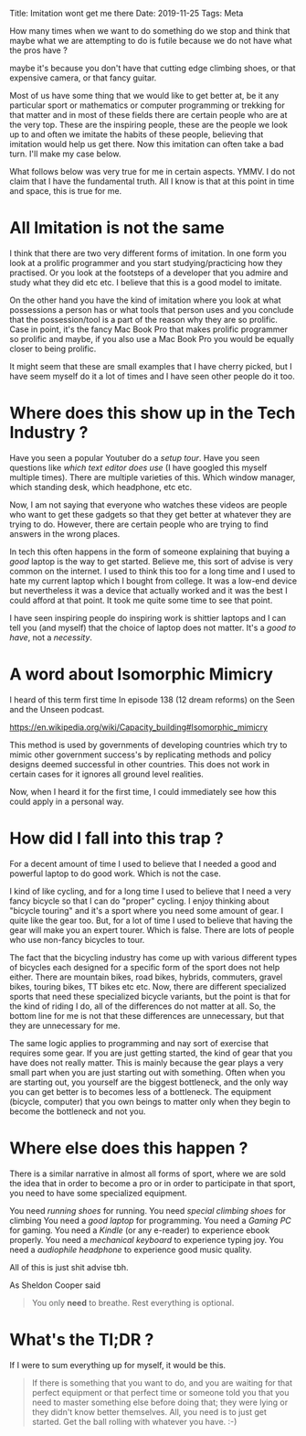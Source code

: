 Title: Imitation wont get me there
Date: 2019-11-25
Tags: Meta


How many times when we want to do something do we stop and think that
maybe what we are attempting to do is futile because we do not have
what the pros have ?

maybe it's because you don't have that cutting edge climbing shoes, or
that expensive camera, or that fancy guitar.

Most of us have some thing that we would like to get better at, be it
any particular sport or mathematics or computer programming or
trekking for that matter and in most of these fields there are certain
people who are at the very top. These are the inspiring people, these
are the people we look up to and often we imitate the habits of these
people, believing that imitation would help us get there. Now this
imitation can often take a bad turn. I'll make my case below.

What follows below was very true for me in certain aspects. YMMV. I do
not claim that I have the fundamental truth. All I know is that at
this point in time and space, this is true for me.


# All Imitation is not the same

I think that there are two very different forms of imitation. In one
form you look at a prolific programmer and you start
studying/practicing how they practised. Or you look at the footsteps
of a developer that you admire and study what they did etc etc. I
believe that this is a good model to imitate.

On the other hand you have the kind of imitation where you look at
what possessions a person has or what tools that person uses and you
conclude that the possession/tool is a part of the reason why they are
so prolific. Case in point, it's the fancy Mac Book Pro that makes
prolific programmer so prolific and maybe, if you also use a Mac Book
Pro you would be equally closer to being prolific.

It might seem that these are small examples that I have cherry picked,
but I have seem myself do it a lot of times and I have seen other
people do it too.

# Where does this show up in the Tech Industry ?

Have you seen a popular Youtuber do a _setup tour_. Have you seen
questions like _which text editor does <insert person here> use_ (I
have googled this myself multiple times). There are multiple varieties
of this. Which window manager, which standing desk, which headphone,
etc etc.

Now, I am not saying that everyone who watches these videos are people
who want to get these gadgets so that they get better at whatever they
are trying to do. However, there are certain people who are trying to
find answers in the wrong places.

In tech this often happens in the form of someone explaining that
buying a _good_ laptop is the way to get started. Believe me, this
sort of advise is very common on the internet. I used to think this
too for a long time and I used to hate my current laptop which I
bought from college. It was a low-end device but nevertheless it was a
device that actually worked and it was the best I could afford at that
point. It took me quite some time to see that point.

I have seen inspiring people do inspiring work is shittier laptops and
I can tell you (and myself) that the choice of laptop does not
matter. It's a _good to have_, not a _necessity_.

# A word about Isomorphic Mimicry #

I heard of this term first time In episode 138 (12 dream reforms) on
the Seen and the Unseen podcast.

https://en.wikipedia.org/wiki/Capacity_building#Isomorphic_mimicry

This method is used by governments of developing countries which try
to mimic other government success's by replicating methods and policy
designs deemed successful in other countries. This does not work in
certain cases for it ignores all ground level realities.

Now, when I heard it for the first time, I could immediately see how
this could apply in a personal way.

# How did I fall into this trap ?

For a decent amount of time I used to believe that I needed a good and
powerful laptop to do good work. Which is not the case. 

I kind of like cycling, and for a long time I used to believe that I
need a very fancy bicycle so that I can do "proper" cycling. I enjoy
thinking about "bicycle touring" and it's a sport where you need some
amount of gear. I quite like the gear too. But, for a lot of time I
used to believe that having the gear will make you an expert
tourer. Which is false. There are lots of people who use non-fancy
bicycles to tour.

The fact that the bicycling industry has come up with various
different types of bicycles each designed for a specific form of the
sport does not help either. There are mountain bikes, road bikes,
hybrids, commuters, gravel bikes, touring bikes, TT bikes etc
etc. Now, there are different specialized sports that need these
specialized bicycle variants, but the point is that for the kind of
riding I do, all of the differences do not matter at all. So, the
bottom line for me is not that these differences are unnecessary, but
that they are unnecessary for me.

The same logic applies to programming and nay sort of exercise that
requires some gear. If you are just getting started, the kind of gear
that you have does not really matter. This is mainly because the gear
plays a very small part when you are just starting out with
something. Often when you are starting out, you yourself are the
biggest bottleneck, and the only way you can get better is to becomes
less of a bottleneck. The equipment (bicycle, computer) that you own
beings to matter only when they begin to become the bottleneck and not
you.


# Where else does this happen ?

There is a similar narrative in almost all forms of sport, where we
are sold the idea that in order to become a pro or in order to
participate in that sport, you need to have some specialized
equipment.

You need _running shoes_ for running.
You need _special climbing shoes_ for climbing
You need a _good laptop_ for programming.
You need a _Gaming PC_ for gaming.
You need a _Kindle_ (or any e-reader) to experience ebook properly. 
You need a _mechanical keyboard_ to experience typing joy.
You need a _audiophile headphone_ to experience good music quality.

All of this is just shit advise tbh.

As Sheldon Cooper said
> You only __need__ to breathe. Rest everything is optional. 

# What's the Tl;DR ?
If I were to sum everything up for myself, it would be this. 

> If there is something that you want to do, and you are waiting for
> that perfect equipment or that perfect time or someone told you that
> you need to master something else before doing that; they were lying
> or they didn't know better themselves. All, you need is to just get
> started. Get the ball rolling with whatever you have. :-)




